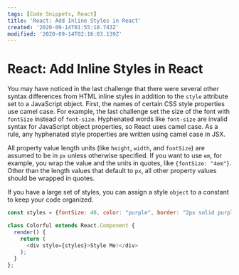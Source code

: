 ```yaml
---
tags: [Code Snippets, React]
title: 'React: Add Inline Styles in React'
created: '2020-09-14T01:55:18.743Z'
modified: '2020-09-14T02:16:03.139Z'
---
```


React: Add Inline Styles in React
=================================

You may have noticed in the last challenge that there were several other syntax differences from HTML inline styles in addition to the `style` attribute set to a JavaScript object. First, the names of certain CSS style properties use camel case. For example, the last challenge set the size of the font with `fontSize` instead of `font-size`. Hyphenated words like `font-size` are invalid syntax for JavaScript object properties, so React uses camel case. As a rule, any hyphenated style properties are written using camel case in JSX.

All property value length units (like `height`, `width`, and `fontSize`) are assumed to be in `px` unless otherwise specified. If you want to use `em`, for example, you wrap the value and the units in quotes, like `{fontSize: "4em"}`. Other than the length values that default to `px`, all other property values should be wrapped in quotes.

If you have a large set of styles, you can assign a style `object` to a constant to keep your code organized. 

```js
const styles = {fontSize: 40, color: "purple", border: "2px solid purple"}

class Colorful extends React.Component {
  render() {
    return (
      <div style={styles}>Style Me!</div>
    );
  }
};
```
